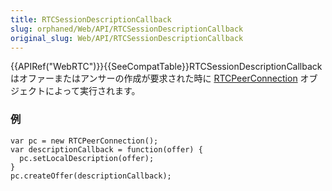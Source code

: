 ```yaml
---
title: RTCSessionDescriptionCallback
slug: orphaned/Web/API/RTCSessionDescriptionCallback
original_slug: Web/API/RTCSessionDescriptionCallback
---
```

{{APIRef("WebRTC")}}{{SeeCompatTable}}RTCSessionDescriptionCallback はオファーまたはアンサーの作成が要求された時に [RTCPeerConnection](/ja/docs/) オブジェクトによって実行されます。

### 例

```
var pc = new RTCPeerConnection();
var descriptionCallback = function(offer) {
  pc.setLocalDescription(offer);
}
pc.createOffer(descriptionCallback);
```
